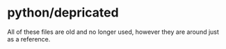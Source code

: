 # python/depricated

All of these files are old and no longer used, however they are around just as
a reference.
